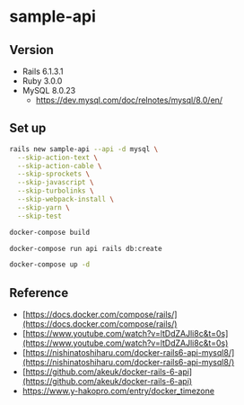 # sample-api

## Version
- Rails 6.1.3.1
- Ruby 3.0.0
- MySQL 8.0.23
  - https://dev.mysql.com/doc/relnotes/mysql/8.0/en/

## Set up

```bash
rails new sample-api --api -d mysql \
  --skip-action-text \
  --skip-action-cable \
  --skip-sprockets \
  --skip-javascript \
  --skip-turbolinks \
  --skip-webpack-install \
  --skip-yarn \
  --skip-test

docker-compose build

docker-compose run api rails db:create

docker-compose up -d
```

## Reference

- [https://docs.docker.com/compose/rails/](https://docs.docker.com/compose/rails/)
- [https://www.youtube.com/watch?v=ltDdZAJli8c&t=0s](https://www.youtube.com/watch?v=ltDdZAJli8c&t=0s)
- [https://nishinatoshiharu.com/docker-rails6-api-mysql8/](https://nishinatoshiharu.com/docker-rails6-api-mysql8/)
- [https://github.com/akeuk/docker-rails-6-api](https://github.com/akeuk/docker-rails-6-api)
- https://www.y-hakopro.com/entry/docker_timezone
